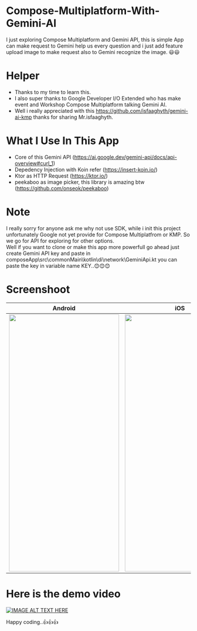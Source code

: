 # Compose-Multiplatform-With-Gemini-AI #

I just exploring Compose Multiplatform and Gemini API, this is simple App can make request to Gemini help us every question and i just add feature upload image to make request also to Gemini recognize the image. 😃😃

# Helper #
- Thanks to my time to learn this.
- I also super thanks to Google Developer I/O Extended who has make event and Workshop Compose Multiplatform talking Gemini AI.
- Well i really appreciated with this https://github.com/isfaaghyth/gemini-ai-kmp thanks for sharing Mr.isfaaghyth.

# What I Use In This App #
- Core of this Gemini API (https://ai.google.dev/gemini-api/docs/api-overview#curl_1)
- Depedency Injection with Koin refer (https://insert-koin.io/)
- Ktor as HTTP Request (https://ktor.io/)
- peekaboo as image picker, this library is amazing btw (https://github.com/onseok/peekaboo)

# Note #
I really sorry for anyone ask me why not use SDK, while i init this project unfortunately Google not yet provide for Compose Multiplatfrom or KMP.  So we go for API for exploring for other options. 
<br>
Well if you want to clone or make this app more powerfull go ahead just create Gemini API key and paste in composeApp\src\commonMain\kotlin\di\network\GeminiApi.kt you can  paste
the key in variable name KEY..😊😊😊

# Screenshoot #

| Android                                                         | iOS                                                     |
|-----------------------------------------------------------------|---------------------------------------------------------|
| <img src="https://github.com/FirmanTaufik/Compose-Multiplatform-With-Gemini-AI/blob/finishing/Screenshot_20240721_003900.png" width="300" height="700"> | <img src="https://github.com/FirmanTaufik/Compose-Multiplatform-With-Gemini-AI/blob/finishing/Screenshot 2024-07-21 at 00.41.45.png" width="300" height="700"> |

# Here is the demo video #
[![IMAGE ALT TEXT HERE](https://github.com/FirmanTaufik/Compose-Multiplatform-With-Gemini-AI/blob/finishing/Screenshot%202024-07-21%20at%2009.29.33.png)]([https://www.youtube.com/watch?v=-YRuQWFi3cQ&ab_channel=FirmanTaufik](https://youtu.be/-YRuQWFi3cQ))

Happy coding..👍👍👍


